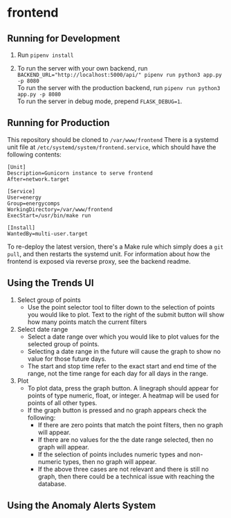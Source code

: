 # frontend

## Running for Development

1) Run `pipenv install`

2) To run the server with your own backend, run 
   `BACKEND_URL="http://localhost:5000/api/" pipenv run python3 app.py -p 8080`  
   To run the server with the production backend, run 
   `pipenv run python3 app.py -p 8080`  
   To run the server in debug mode, prepend `FLASK_DEBUG=1`.
   
## Running for Production

This repository should be cloned to `/var/www/frontend`
There is a systemd unit file at `/etc/systemd/system/frontend.service`, which should have the following contents:

    [Unit]
    Description=Gunicorn instance to serve frontend
    After=network.target
    
    [Service]
    User=energy
    Group=energycomps
    WorkingDirectory=/var/www/frontend
    ExecStart=/usr/bin/make run
    
    [Install]
    WantedBy=multi-user.target
    
To re-deploy the latest version, there's a Make rule which simply does a `git pull`, and then restarts the systemd unit.
For information about how the frontend is exposed via reverse proxy, see the backend readme.  
   
   
## Using the Trends UI

1) Select group of points
   - Use the point selector tool to filter down to the selection of points you would like to plot. Text to the right of the            submit button will show how many points match the current filters
2) Select date range
   - Select a date range over which you would like to plot values for the selected group of points. 
   - Selecting a date range in the future will cause the graph to show no value for those future days. 
   - The start and stop time refer to the exact start and end time of the range, not the time range for each day for all days in the range. 
3) Plot
   - To plot data, press the graph button. A linegraph should appear for points of type numeric, float, or integer. A heatmap will be used for points of all other types. 
   - If the graph button is pressed and no graph appears check the following: 
      - If there are zero points that match the point filters, then no graph will appear.
      - If there are no values for the the date range selected, then no graph will appear.
      - If the selection of points includes numeric types and non-numeric types, then no graph will appear. 
      - If the above three cases are not relevant and there is still no graph, then there could be a technical issue with reaching the database. 



## Using the Anomaly Alerts System
